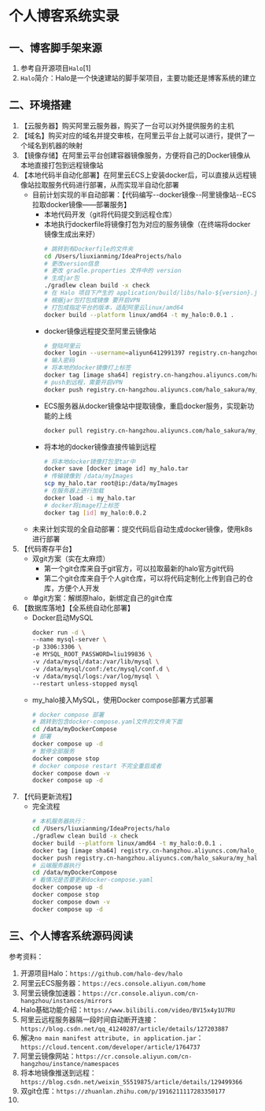 # 个人博客系统实录

## 一、博客脚手架来源
1. 参考自开源项目`Halo`[1]
2. `Halo`简介：Halo是一个快速建站的脚手架项目，主要功能还是博客系统的建立

## 二、环境搭建
1. 【云服务器】购买阿里云服务器，购买了一台可以对外提供服务的主机
2. 【域名】购买对应的域名并提交审核，在阿里云平台上就可以进行，提供了一个域名到机器的映射
3. 【镜像存储】在阿里云平台创建容器镜像服务，方便将自己的Docker镜像从本地直接打包到远程镜像站
4. 【本地代码半自动化部署】在阿里云ECS上安装docker后，可以直接从远程镜像站拉取服务代码进行部署，从而实现半自动化部署
   - 目前计划实现的半自动部署：【代码编写--docker镜像--阿里镜像站--ECS拉取docker镜像——部署服务】
     - 本地代码开发（git将代码提交到远程仓库）
     - 本地执行dockerfile将镜像打包为对应的服务镜像（在终端将docker镜像生成出来好）
       ```bash
       # 跳转到有Dockerfile的文件夹
       cd /Users/liuxianming/IdeaProjects/halo
       # 更改version信息
       # 更改 gradle.properties 文件中的 version
       # 生成jar包
       ./gradlew clean build -x check 
       # 在 Halo 项目下产生的 application/build/libs/halo-${version}.jar 即为构建完成的文件
       # 根据jar包打包成镜像 要开启VPN
       # 打包成指定平台的版本，适配阿里云linux/amd64
       docker build --platform linux/amd64 -t my_halo:0.0.1 .
       ```
     - docker镜像远程提交至阿里云镜像站
       ```bash
       # 登陆阿里云
       docker login --username=aliyun6412991397 registry.cn-hangzhou.aliyuncs.com
       # 输入密码
       # 将本地的docker镜像打上标签
       docker tag [image sha64] registry.cn-hangzhou.aliyuncs.com/halo_sakura/my_halo:0.0.1
       # push到远程，需要开启VPN
       docker push registry.cn-hangzhou.aliyuncs.com/halo_sakura/my_halo:0.0.1
       ```
     - ECS服务器从docker镜像站中提取镜像，重启docker服务，实现新功能的上线
       ```bash
       docker pull registry.cn-hangzhou.aliyuncs.com/halo_sakura/my_halo:[镜像版本号]
       ```
     - 将本地的docker镜像直接传输到远程
       ```bash
       # 将本地docker镜像打包至tar中
       docker save [docker image id] my_halo.tar
       # 传输镜像到 /data/myImages
       scp my_halo.tar root@ip:/data/myImages
       # 在服务器上进行加载
       docker load -i my_halo.tar
       # docker将image打上标签
       docker tag [id] my_halo:0.0.2
       ```
   - 未来计划实现的全自动部署：提交代码后自动生成docker镜像，使用k8s进行部署
5. 【代码寄存平台】
   - 双git方案（实在太麻烦）
     - 第一个git仓库来自于git官方，可以拉取最新的halo官方git代码
     - 第二个git仓库来自于个人git仓库，可以将代码定制化上传到自己的仓库，方便个人开发
   - 单git方案：解绑原halo，新绑定自己的git仓库
6. 【数据库落地】【全系统自动化部署】
   - Docker启动MySQL
     ```bash
     docker run -d \ 
     --name mysql-server \
     -p 3306:3306 \
     -e MYSQL_ROOT_PASSWORD=liu199836 \
     -v /data/mysql/data:/var/lib/mysql \
     -v /data/mysql/conf:/etc/mysql/conf.d \
     -v /data/mysql/logs:/var/log/mysql \
     --restart unless-stopped mysql
     ```
   - my_halo接入MySQL，使用Docker compose部署方式部署
     ```bash
     # docker compose 部署
     # 跳转到包含docker-compose.yaml文件的文件夹下面
     cd /data/myDockerCompose
     # 部署
     docker compose up -d
     # 暂停全部服务
     docker compose stop
     # docker compose restart 不完全重启或者
     docker compose down -v
     docker compose up -d
     ```
7. 【代码更新流程】
   - 完全流程
     ```bash
     # 本机服务器执行：
     cd /Users/liuxianming/IdeaProjects/halo
     ./gradlew clean build -x check 
     docker build --platform linux/amd64 -t my_halo:0.0.1 .
     docker tag [image sha64] registry.cn-hangzhou.aliyuncs.com/halo_sakura/my_halo:0.0.1
     docker push registry.cn-hangzhou.aliyuncs.com/halo_sakura/my_halo:0.0.1
     # 云端服务器执行
     cd /data/myDockerCompose
     # 看情况是否要更新docker-compose.yaml
     docker compose up -d
     docker compose stop
     docker compose down -v
     docker compose up -d
     ```

## 三、个人博客系统源码阅读













参考资料：
1. 开源项目Halo：`https://github.com/halo-dev/halo`
2. 阿里云ECS服务器：`https://ecs.console.aliyun.com/home`
3. 阿里云镜像加速器：`https://cr.console.aliyun.com/cn-hangzhou/instances/mirrors`
4. Halo基础功能介绍：`https://www.bilibili.com/video/BV15x4y1U7RU`
5. 阿里云远程服务器隔一段时间自动断开连接：`https://blog.csdn.net/qq_41240287/article/details/127203887`
6. 解决`no main manifest attribute, in application.jar`：`https://cloud.tencent.com/developer/article/1764737`
7. 阿里云镜像网站：`https://cr.console.aliyun.com/cn-hangzhou/instance/namespaces`
8. 将本地镜像推送到远程：`https://blog.csdn.net/weixin_55519875/article/details/129499366`
9. 双git仓库：`https://zhuanlan.zhihu.com/p/1916211117283350177`
10. 